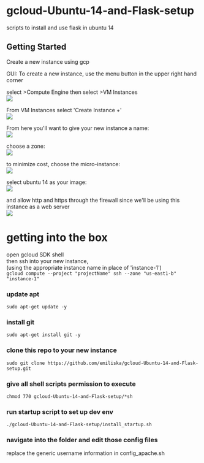# gcloud-Ubuntu-14-and-Flask-setup
scripts to install and use flask in ubuntu 14

## Getting Started
Create a new instance using gcp 

GUI:
To create a new instance, use the menu button in the upper right hand corner 

select >Compute Engine then select >VM Instances <br>
<img src="https://github.com/emiliska/gcloud-Ubuntu-14-and-Flask-setup/blob/master/Images/ci_0b.PNG"/>

From VM Instances select 'Create Instance +' <br>
<img src="https://github.com/emiliska/gcloud-Ubuntu-14-and-Flask-setup/blob/master/Images/create_instance.PNG"/>

From here you'll want to give your new instance a name:<br>
<img src="https://github.com/emiliska/gcloud-Ubuntu-14-and-Flask-setup/blob/master/Images/ci_1.PNG"/>

choose a zone:<br>
<img src="https://github.com/emiliska/gcloud-Ubuntu-14-and-Flask-setup/blob/master/Images/ci_2.PNG"/>

to minimize cost, choose the micro-instance:<br>
<img src="https://github.com/emiliska/gcloud-Ubuntu-14-and-Flask-setup/blob/master/Images/ci_3.PNG"/>

select ubuntu 14 as your image:<br>
<img src="https://github.com/emiliska/gcloud-Ubuntu-14-and-Flask-setup/blob/master/Images/ci_4.PNG"/>

and allow http and https through the firewall since we'll be using this instance as a web server<br>
<img src="https://github.com/emiliska/gcloud-Ubuntu-14-and-Flask-setup/blob/master/Images/ci_5.PNG"/>

# getting into the box
open gcloud SDK shell<br>
then ssh into your new instance,
<br>(using the appropriate instance name in place of 'instance-1')
<br>`gcloud compute --project "projectName" ssh --zone "us-east1-b" "instance-1"`

### update apt
`sudo apt-get update -y`

### install git
`sudo apt-get install git -y`

### clone this repo to your new instance
`sudo git clone https://github.com/emiliska/gcloud-Ubuntu-14-and-Flask-setup.git`

### give all shell scripts permission to execute
`chmod 770 gcloud-Ubuntu-14-and-Flask-setup/*sh`

### run startup script to set up dev env
`./gcloud-Ubuntu-14-and-Flask-setup/install_startup.sh`

### navigate into the folder and edit those config files
replace the generic username information in config_apache.sh

